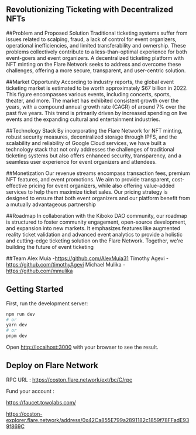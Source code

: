 ## Revolutionizing Ticketing with Decentralized NFTs

##Problem and Proposed Solution
Traditional ticketing systems suffer from issues related to scalping, fraud, a lack of control for event organizers, operational inefficiencies, and limited transferability and ownership. These problems collectively contribute to a less-than-optimal experience for both event-goers and event organizers. A decentralized ticketing platform with NFT minting on the Flare Network seeks to address and overcome these challenges, offering a more secure, transparent, and user-centric solution.


##Market Opportunity
According to industry reports, the global event ticketing market is estimated to be worth approximately $67 billion in 2022. This figure encompasses various events, including concerts, sports, theater, and more.
The market has exhibited consistent growth over the years, with a compound annual growth rate (CAGR) of around 7% over the past five years. This trend is primarily driven by increased spending on live events and the expanding cultural and entertainment industries.

##Technology Stack
By incorporating the Flare Network for NFT minting, robust security measures, decentralized storage through IPFS, and the scalability and reliability of Google Cloud services, we have built a technology stack that not only addresses the challenges of traditional ticketing systems but also offers enhanced security, transparency, and a seamless user experience for event organizers and attendees.

##Monetization
Our revenue streams encompass transaction fees, premium NFT features, and event promotions. We aim to provide transparent, cost-effective pricing for event organizers, while also offering value-added services to help them maximize ticket sales. Our pricing strategy is designed to ensure that both event organizers and our platform benefit from a mutually advantageous partnership

##Roadmap
In collaboration with the Kiboko DAO community, our roadmap is structured to foster community engagement, open-source development, and expansion into new markets. It emphasizes features like augmented reality ticket validation and advanced event analytics to provide a holistic and cutting-edge ticketing solution on the Flare Network. Together, we're building the future of event ticketing

##Team
Alex Muia -https://github.com/AlexMuia31
Timothy Agevi -https://github.com/timothyAgevi
Michael Mulika - https://github.com/mmulika
## Getting Started

First, run the development server:

```bash
npm run dev
# or
yarn dev
# or
pnpm dev
```

Open [http://localhost:3000](http://localhost:3000) with your browser to see the result.


## Deploy on Flare Network
RPC URL :
https://coston.flare.network/ext/bc/C/rpc

Fund your account :

https://faucet.towolabs.com/

https://coston-explorer.flare.network/address/0x42Ca855E799a2891182c1859f78FFadE939f869C

